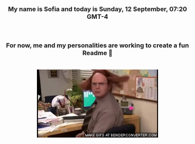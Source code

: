 


<div align="center">
<h3 >My name is Sofia and today is Sunday, 12 September, 07:20 GMT-4</h3><br>
<h3 >For now, me and my personalities are working to create a fun Readme 👋
</h3><br>
<img src='img/dwight.gif' alt='working...'/>
</div>
